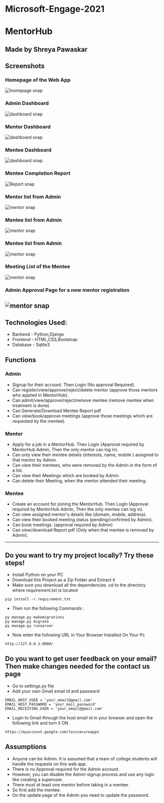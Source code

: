 

# Microsoft-Engage-2021

# MentorHub
Made by Shreya Pawaskar
---
## Screenshots

### Homepage of the Web App
![homepage snap](https://github.com/shraiyya/Microsoft-Engage-2021/blob/main/static/images/home_page.png)
### Admin Dashboard
![dashboard snap](https://github.com/shraiyya/Microsoft-Engage-2021/blob/main/static/images/admin_dashboard.png)
### Mentor Dashboard
![dashboard snap](https://github.com/shraiyya/Microsoft-Engage-2021/blob/main/static/images/mentor_dashboard.png)
### Mentee Dashboard
![dashboard snap](https://github.com/shraiyya/Microsoft-Engage-2021/blob/main/static/images/mentee_dashboard.png)
### Mentee Completion Report
![Report snap](https://github.com/shraiyya/Microsoft-Engage-2021/blob/main/static/images/mentee_completion_report.png)
### Mentor list from Admin
![mentor snap](https://github.com/shraiyya/Microsoft-Engage-2021/blob/main/static/images/mentor_list.png)
### Mentee list from Admin
![mentor snap](https://github.com/shraiyya/Microsoft-Engage-2021/blob/main/static/images/mentee_list.png)
### Mentee list from Admin
![mentor snap](https://github.com/shraiyya/Microsoft-Engage-2021/blob/main/static/images/mentee_list.png)
### Meeting List of the Mentee
![mentor snap](https://github.com/shraiyya/Microsoft-Engage-2021/blob/main/static/images/mentee_list_of_meetings.png)
### Admin Approval Page for a new mentor registration
![mentor snap](https://github.com/shraiyya/Microsoft-Engage-2021/blob/main/static/images/approvals_for_mentor_registration.png)
---

## Technologies Used:
- Backend - Python,Django
- Frontend - HTML,CSS,Bootstrap
- Database - Sqlite3


## Functions
### Admin
- Signup for their account. Then Login (No approval Required).
- Can register/view/approve/reject/delete mentor (approve those mentors who applied in MentorHub).
- Can admit/view/approve/reject/remove mentee (remove mentee when treatment is done).
- Can Generate/Download Mentee Report pdf 
- Can view/book/approve meetings (approve those meetings which are requested by the mentee).

### Mentor
- Apply for a job in a MentorHub. Then Login (Approval required by MentorHub Admin, Then the only mentor can log in).
- Can only view their mentee details (interests, name, mobile ) assigned to that mentor by Admin.
- Can view their mentees, who were removed by the Admin in the form of a list.
- Can view their Meetings which are booked by Admin.
- Can delete their Meeting, when the mentor attended their meeting.

### Mentee
- Create an account for joining the MentorHub. Then Login (Approval required by MentorHub Admin, Then the only mentee can log in).
- Can view assigned mentor's details like (domain, mobile, address).
- Can view their booked meeting status (pending/confirmed by Admin).
- Can book meetings. (approval required by Admin)
- Can view/download Report pdf (Only when that mentee is removed by Admin).

---

## Do you want to try my project locally? Try these steps!
- Install Python on your PC
- Download this Project as a Zip Folder and Extract it
- Make sure you download all the dependencies. cd to the directory where requirement.txt is located
```
pip install -r requirement.txt
```
- Then run the following Commands :
```
py manage.py makemigrations
py manage.py migrate
py manage.py runserver
```
- Now enter the following URL in Your Browser Installed On Your Pc
```
http://127.0.0.1:8000/
```

##  Do you want to get user feedback on your email? Then make changes needed for the contact us page
- Go to settings.py file
- Add your own Gmail email id and password
```
EMAIL_HOST_USER = 'your_email@gmail.com'
EMAIL_HOST_PASSWORD = 'your_mail_password'
EMAIL_RECEIVING_USER = 'your_email@gmail.com'
```
- Login to Gmail through the host email id in your browser and open the following link and turn it ON
```
https://myaccount.google.com/lesssecureapps
```
## Assumptions
- Anyone can be Admin. It is assumed that a team of college students will handle the requests on this web app.
- There is no Approval required for the Admin account. 
- However, you can disable the Admin signup process and use any logic like creating a superuser.
- There must at least one mentor before taking in a mentee. 
- So first add the mentee.
- On the update page of the Admin you need to update the password.
